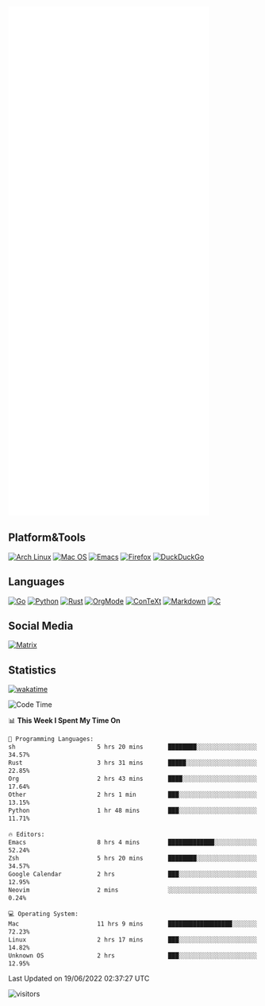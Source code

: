 ![Metrics](https://github.com/SteamedFish/SteamedFish/blob/master/github-metrics.svg)

## Platform&Tools

[![Arch Linux](https://img.shields.io/badge/ArchLinux-1793D1?logo=arch-linux&logoColor=fff&style=flat-square)](https://archlinux.org/)
[![Mac OS](https://img.shields.io/badge/MacOS-000000?style=flat-square&logo=macos&logoColor=F0F0F0)](https://www.apple.com/macos/)
[![Emacs](https://img.shields.io/badge/Emacs-%237F5AB6.svg?&style=flat-square&logo=gnu-emacs&logoColor=white)](https://www.gnu.org/software/emacs/)
[![Firefox](https://img.shields.io/badge/Firefox-FF7139?style=flat-square&logo=Firefox-Browser&logoColor=white)](https://firefox.com/)
[![DuckDuckGo](https://img.shields.io/badge/DuckDuckGo-DE5833?style=flat-square&logo=DuckDuckGo&logoColor=white)](https://duckduckgo.com/)

## Languages

[![Go](https://img.shields.io/badge/Golang-%2300ADD8.svg?style=flat-square&logo=go&logoColor=white)](https://golang.org/)
[![Python](https://img.shields.io/badge/Python-3670A0?style=flat-square&logo=python&logoColor=ffdd54)](https://www.python.org/)
[![Rust](https://img.shields.io/badge/Rust-%23000000.svg?style=flat-square&logo=rust&logoColor=white)](https://www.rust-lang.org/)
[![OrgMode](https://img.shields.io/badge/OrgMode-%23000000.svg?style=flat-square&logo=org&logoColor=white)](https://orgmode.org/)
[![ConTeXt](https://img.shields.io/badge/ConTeXt-%23008080.svg?style=flat-square&logo=latex&logoColor=white)](https://contextgarden.net/)
[![Markdown](https://img.shields.io/badge/MarkDown-%23000000.svg?style=flat-square&logo=markdown&logoColor=white)](https://daringfireball.net/projects/markdown/)
[![C](https://img.shields.io/badge/C-%2300599C.svg?style=flat-square&logo=c&logoColor=white)](https://www.iso.org/standard/74528.html)

## Social Media

[![Matrix](https://img.shields.io/badge/SteamedFish-2CA5E0?style=social&logo=matrix&logoColor=black)](https://matrix.to/#/@i:steamedfish.org)

## Statistics
[![wakatime](https://wakatime.com/badge/user/168280d6-fcf2-4b4f-ad3a-dc4612f35b38.svg)](https://wakatime.com/@168280d6-fcf2-4b4f-ad3a-dc4612f35b38)

<!--START_SECTION:waka-->
![Code Time](http://img.shields.io/badge/Code%20Time-1%2C874%20hrs%2047%20mins-blue)

📊 **This Week I Spent My Time On** 

```text
💬 Programming Languages: 
sh                       5 hrs 20 mins       ████████░░░░░░░░░░░░░░░░░   34.57% 
Rust                     3 hrs 31 mins       █████░░░░░░░░░░░░░░░░░░░░   22.85% 
Org                      2 hrs 43 mins       ████░░░░░░░░░░░░░░░░░░░░░   17.64% 
Other                    2 hrs 1 min         ███░░░░░░░░░░░░░░░░░░░░░░   13.15% 
Python                   1 hr 48 mins        ███░░░░░░░░░░░░░░░░░░░░░░   11.71%

🔥 Editors: 
Emacs                    8 hrs 4 mins        █████████████░░░░░░░░░░░░   52.24% 
Zsh                      5 hrs 20 mins       ████████░░░░░░░░░░░░░░░░░   34.57% 
Google Calendar          2 hrs               ███░░░░░░░░░░░░░░░░░░░░░░   12.95% 
Neovim                   2 mins              ░░░░░░░░░░░░░░░░░░░░░░░░░   0.24%

💻 Operating System: 
Mac                      11 hrs 9 mins       ██████████████████░░░░░░░   72.23% 
Linux                    2 hrs 17 mins       ███░░░░░░░░░░░░░░░░░░░░░░   14.82% 
Unknown OS               2 hrs               ███░░░░░░░░░░░░░░░░░░░░░░   12.95%

```


 Last Updated on 19/06/2022 02:37:27 UTC
<!--END_SECTION:waka-->

![visitors](https://visitor-badge.laobi.icu/badge?page_id=SteamedFish.SteamedFish)
